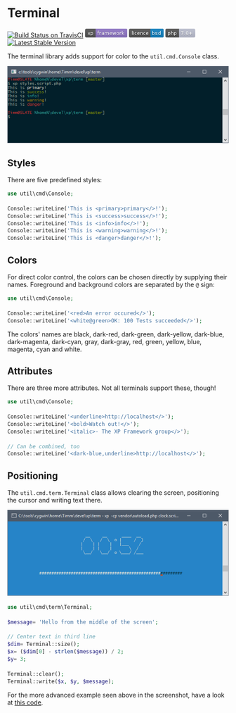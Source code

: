 Terminal
========

[![Build Status on TravisCI](https://secure.travis-ci.org/xp-forge/terminal.png)](https://travis-ci.org/xp-forge/terminal)
[![XP Framework Module](https://raw.githubusercontent.com/xp-framework/web/master/static/xp-framework-badge.png)](https://github.com/xp-framework/core)
[![BSD Licence](https://raw.githubusercontent.com/xp-framework/web/master/static/licence-bsd.png)](https://github.com/xp-framework/core/blob/master/LICENCE.md)
[![Supports PHP 7.0+](https://raw.githubusercontent.com/xp-framework/web/master/static/php-7_0plus.png)](http://php.net/)
[![Latest Stable Version](https://poser.pugx.org/xp-forge/terminal/version.png)](https://packagist.org/packages/xp-forge/terminal)

The terminal library adds support for color to the `util.cmd.Console` class.

![Screenshot](https://raw.githubusercontent.com/xp-forge/terminal/master/terminal-styles.png)

Styles
------
There are five predefined styles:

```php
use util\cmd\Console;

Console::writeLine('This is <primary>primary</>!');
Console::writeLine('This is <success>success</>!');
Console::writeLine('This is <info>info</>!');
Console::writeLine('This is <warning>warning</>!');
Console::writeLine('This is <danger>danger</>!');
```

Colors
------
For direct color control, the colors can be chosen directly by supplying their names. Foreground and background colors are separated by the `@` sign:

```php
use util\cmd\Console;

Console::writeLine('<red>An error occured</>');
Console::writeLine('<white@green>OK: 100 Tests succeeded</>');
```

The colors' names are black, dark-red, dark-green, dark-yellow, dark-blue, dark-magenta, dark-cyan, gray, dark-gray, red, green, yellow, blue, magenta, cyan and white.

Attributes
----------
There are three more attributes. Not all terminals support these, though!

```php
use util\cmd\Console;

Console::writeLine('<underline>http://localhost</>');
Console::writeLine('<bold>Watch out!</>');
Console::writeLine('<italic>- The XP Framework group</>');

// Can be combined, too
Console::writeLine('<dark-blue,underline>http://localhost</>');
```

Positioning
-----------
The `util.cmd.term.Terminal` class allows clearing the screen, positioning the cursor and writing text there.

![Screenshot](https://raw.githubusercontent.com/xp-forge/terminal/master/terminal-clock.png)

```php
use util\cmd\term\Terminal;

$message= 'Hello from the middle of the screen';

// Center text in third line
$dim= Terminal::size();
$x= ($dim[0] - strlen($message)) / 2;
$y= 3;

Terminal::clear();
Terminal::write($x, $y, $message);
```

For the more advanced example seen above in the screenshot, have a look at [this code](https://gist.github.com/thekid/d1a38a0743733d2270968d7eac8f43c9).